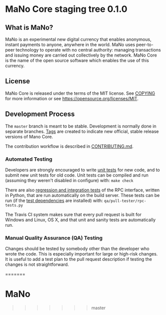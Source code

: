 MaNo Core staging tree 0.1.0
===============================


What is MaNo?
----------------

MaNo is an experimental new digital currency that enables anonymous, instant
payments to anyone, anywhere in the world. MaNo uses peer-to-peer technology
to operate with no central authority: managing transactions and issuing money
are carried out collectively by the network. MaNo Core is the name of the open
source software which enables the use of this currency.


License
-------

MaNo Core is released under the terms of the MIT license. See [COPYING](COPYING) for more
information or see https://opensource.org/licenses/MIT.

Development Process
-------------------

The `master` branch is meant to be stable. Development is normally done in separate branches.
[Tags](https://github.com/manodev-the-man/mano/tags) are created to indicate new official,
stable release versions of Mano Core.

The contribution workflow is described in [CONTRIBUTING.md](CONTRIBUTING.md).

### Automated Testing

Developers are strongly encouraged to write [unit tests](/doc/unit-tests.md) for new code, and to
submit new unit tests for old code. Unit tests can be compiled and run
(assuming they weren't disabled in configure) with: `make check`

There are also [regression and integration tests](/qa) of the RPC interface, written
in Python, that are run automatically on the build server.
These tests can be run (if the [test dependencies](/qa) are installed) with: `qa/pull-tester/rpc-tests.py`

The Travis CI system makes sure that every pull request is built for Windows
and Linux, OS X, and that unit and sanity tests are automatically run.

### Manual Quality Assurance (QA) Testing

Changes should be tested by somebody other than the developer who wrote the
code. This is especially important for large or high-risk changes. It is useful
to add a test plan to the pull request description if testing the changes is
not straightforward.

=======
# MaNo
>>>>>>> master
